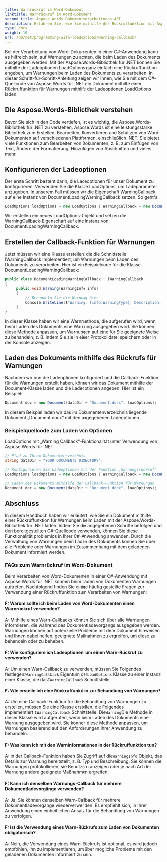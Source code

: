 ```yaml
---
title: Warnrückruf im Word-Dokument
linktitle: Warnrückruf im Word-Dokument
second_title: Aspose.Words Dokumentverarbeitungs-API
description: Erfahren Sie, wie Sie mithilfe der Rückruffunktion mit Aspose.Words für .NET Warnungen beim Laden eines Word-Dokuments behandeln.
type: docs
weight: 10
url: /de/net/programming-with-loadoptions/warning-callback/
---
```

Bei der Verarbeitung von Word-Dokumenten in einer C#-Anwendung kann es hilfreich sein, auf Warnungen zu achten, die beim Laden des Dokuments ausgegeben werden. Mit der Aspose.Words-Bibliothek für .NET können Sie mithilfe der Ladeoptionen LoadOptions ganz einfach eine Rückruffunktion angeben, um Warnungen beim Laden des Dokuments zu verarbeiten. In dieser Schritt-für-Schritt-Anleitung zeigen wir Ihnen, wie Sie mit dem C#-Quellcode von Aspose.Words für .NET ein Dokument mithilfe einer Rückruffunktion für Warnungen mithilfe der Ladeoptionen LoadOptions laden.

## Die Aspose.Words-Bibliothek verstehen

Bevor Sie sich in den Code vertiefen, ist es wichtig, die Aspose.Words-Bibliothek für .NET zu verstehen. Aspose.Words ist eine leistungsstarke Bibliothek zum Erstellen, Bearbeiten, Konvertieren und Schützen von Word-Dokumenten auf verschiedenen Plattformen, einschließlich .NET. Sie bietet viele Funktionen zum Bearbeiten von Dokumenten, z. B. zum Einfügen von Text, Ändern der Formatierung, Hinzufügen von Abschnitten und vieles mehr.

## Konfigurieren der Ladeoptionen

Der erste Schritt besteht darin, die Ladeoptionen für unser Dokument zu konfigurieren. Verwenden Sie die Klasse LoadOptions, um Ladeparameter anzugeben. In unserem Fall müssen wir die Eigenschaft WarningCallback auf eine Instanz von DocumentLoadingWarningCallback setzen. So geht's:

```csharp
LoadOptions loadOptions = new LoadOptions { WarningCallback = new DocumentLoadingWarningCallback() };
```

Wir erstellen ein neues LoadOptions-Objekt und setzen die WarningCallback-Eigenschaft auf eine Instanz von DocumentLoadingWarningCallback.

## Erstellen der Callback-Funktion für Warnungen

Jetzt müssen wir eine Klasse erstellen, die die Schnittstelle IWarningCallback implementiert, um Warnungen beim Laden des Dokuments zu verarbeiten. Hier ist ein Beispielcode für die Klasse DocumentLoadingWarningCallback:

```csharp
public class DocumentLoadingWarningCallback : IWarningCallback
{
     public void Warning(WarningInfo info)
     {
         // Behandeln Sie die Warnung hier
         Console.WriteLine($"Warning: {info.WarningType}, Description: {info.Description}");
     }
}
```

In dieser Klasse haben wir eine Warnmethode, die aufgerufen wird, wenn beim Laden des Dokuments eine Warnung ausgegeben wird. Sie können diese Methode anpassen, um Warnungen auf eine für Sie geeignete Weise zu behandeln, z. B. indem Sie sie in einer Protokolldatei speichern oder in der Konsole anzeigen.

## Laden des Dokuments mithilfe des Rückrufs für Warnungen

Nachdem wir nun die Ladeoptionen konfiguriert und die Callback-Funktion für die Warnungen erstellt haben, können wir das Dokument mithilfe der Document-Klasse laden und die Ladeoptionen angeben. Hier ist ein Beispiel:

```csharp
Document doc = new Document(dataDir + "Document.docx", loadOptions);
```

In diesem Beispiel laden wir das im Dokumentenverzeichnis liegende Dokument „Document.docx“ mit den angegebenen Ladeoptionen.

### Beispielquellcode zum Laden von Optionen

  LoadOptions mit „Warning Callback“-Funktionalität unter Verwendung von Aspose.Words für .NET

```csharp
// Pfad zu Ihrem Dokumentverzeichnis
string dataDir = "YOUR DOCUMENTS DIRECTORY";

// Konfigurieren Sie Ladeoptionen mit der Funktion „Warnungsrückruf“
LoadOptions loadOptions = new LoadOptions { WarningCallback = new DocumentLoadingWarningCallback() };

// Laden des Dokuments mithilfe der Callback-Funktion für Warnungen
Document doc = new Document(dataDir + "Document.docx", loadOptions);
```

## Abschluss

In diesem Handbuch haben wir erläutert, wie Sie ein Dokument mithilfe einer Rückruffunktion für Warnungen beim Laden mit der Aspose.Words-Bibliothek für .NET laden. Indem Sie die angegebenen Schritte befolgen und den bereitgestellten C#-Quellcode verwenden, können Sie diese Funktionalität problemlos in Ihrer C#-Anwendung anwenden. Durch die Verwaltung von Warnungen beim Laden des Dokuments können Sie über alle Probleme oder Warnungen im Zusammenhang mit dem geladenen Dokument informiert werden.

### FAQs zum Warnrückruf im Word-Dokument

Beim Verarbeiten von Word-Dokumenten in einer C#-Anwendung mit Aspose.Words für .NET können beim Laden von Dokumenten Warnungen auftreten. Nachfolgend finden Sie einige häufig gestellte Fragen zur Verwendung einer Rückruffunktion zum Verarbeiten von Warnungen:

#### F: Warum sollte ich beim Laden von Word-Dokumenten einen Warnrückruf verwenden?

A: Mithilfe eines Warn-Callbacks können Sie sich über alle Warnungen informieren, die während des Dokumentladevorgangs ausgegeben werden. Warnungen können auf potenzielle Probleme mit dem Dokument hinweisen und Ihnen dabei helfen, geeignete Maßnahmen zu ergreifen, um diese zu behandeln oder zu beheben.

#### F: Wie konfiguriere ich Ladeoptionen, um einen Warn-Rückruf zu verwenden?

 A: Um einen Warn-Callback zu verwenden, müssen Sie Folgendes festlegen:`WarningCallback` Eigentum der`LoadOptions` Klasse zu einer Instanz einer Klasse, die das`IWarningCallback` Schnittstelle.

#### F: Wie erstelle ich eine Rückruffunktion zur Behandlung von Warnungen?

 A: Um eine Callback-Funktion für die Behandlung von Warnungen zu erstellen, müssen Sie eine Klasse erstellen, die Folgendes implementiert:`IWarningCallback` Schnittstelle. Die`Warning`Die Methode in dieser Klasse wird aufgerufen, wenn beim Laden des Dokuments eine Warnung ausgegeben wird. Sie können diese Methode anpassen, um Warnungen basierend auf den Anforderungen Ihrer Anwendung zu behandeln.

#### F: Was kann ich mit den Warninformationen in der Rückruffunktion tun?

 A: In der Callback-Funktion haben Sie Zugriff auf die`WarningInfo` Objekt, das Details zur Warnung bereitstellt, z. B. Typ und Beschreibung. Sie können die Warnungen protokollieren, sie Benutzern anzeigen oder je nach Art der Warnung andere geeignete Maßnahmen ergreifen.

#### F: Kann ich denselben Warnungs-Callback für mehrere Dokumentladevorgänge verwenden?

A: Ja, Sie können denselben Warn-Callback für mehrere Dokumentladevorgänge wiederverwenden. Es empfiehlt sich, in Ihrer Anwendung einen einheitlichen Ansatz für die Behandlung von Warnungen zu verfolgen.

#### F: Ist die Verwendung eines Warn-Rückrufs zum Laden von Dokumenten obligatorisch?

A: Nein, die Verwendung eines Warn-Rückrufs ist optional, es wird jedoch empfohlen, ihn zu implementieren, um über mögliche Probleme mit den geladenen Dokumenten informiert zu sein.